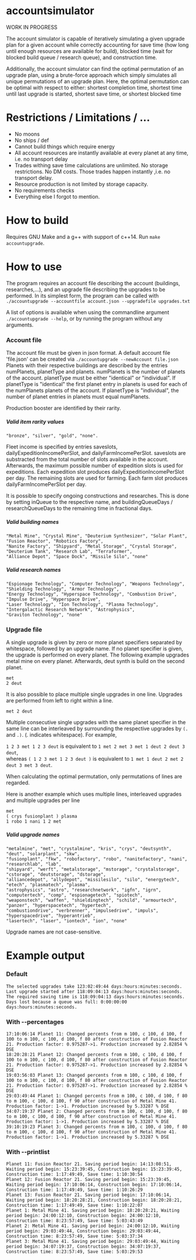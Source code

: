 # accountsimulator
WORK IN PROGRESS

The account simulator is capable of iteratively simulating a given upgrade plan for a given account while correctly accounting for save time (how long until enough resources are available for build),
blocked time (wait for blocked build queue / research queue), and construction time. 

Additionally, the account simulator can find the optimal permutation of an upgrade plan, using a brute-force approach which simply simulates all unique permutations of an upgrade plan.
Here, the optimal permutation can be optimal with respect to either:
    shortest completion time,
    shortest time until last upgrade is started,
    shortest save time, or
    shortest blocked time


# Restrictions / Limitations / ...
  - No moons
  - No ships / def
  - Cannot build things which require energy
  - All account resources are instantly available at every planet at any time, i.e. no transport delay
  - Trades withing save time calculations are unlimited. No storage restrictions. No DM costs. Those trades happen instantly ,i.e. no transport delay.
  - Resource production is not limited by storage capacity.
  - No requirements checks
  - Everything else I forgot to mention.

# How to build
Requires GNU Make and a g++ with support of c++14.
Run `make accountupgrade`.

# How to use
The program requires an account file describing the account (buildings, researches,...), and an upgrade file describing the upgrades to be performed.
In its simplest form, the program can be called with `./accountupgrade --accountfile account.json --upgradefile upgrades.txt`

A list of options is available when using the commandline argument `./accountupgrade --help`, or by running the program without any arguments.

### Account file
The account file must be given in json format. A default account file 'file.json' can be created via `./accountupgrade --newAccount file.json`
Planets with their respective buildings are described by the entries numPlanets, planetType and planets. 
numPlanets is the number of planets of the account.
planetType must be either "identical" or "individual".
If planetType is "identical" the first planet entry in planets is used for each of the numPlanets planets of the account.
If planetType is "individual", the number of planet entries in planets must equal numPlanets.

Production booster are identified by their rarity. 

##### Valid item rarity values 
```
"bronze", "silver", "gold", "none".
```

Fleet income is specified by entries saveslots, dailyExpeditionIncomePerSlot, and dailyFarmIncomePerSlot.
saveslots are substracted from the total number of slots available in the account. Afterwards, the maximum possible number of expedition slots is used for expeditions.
Each expedition slot produces dailyExpeditionIncomePerSlot per day. The remaining slots are used for farming. Each farm slot produces dailyFarmIncomePerSlot per day.

It is possible to specify ongoing constructions and researches. This is done by setting inQueue to the respective name, and buildingQueueDays / researchQueueDays to the remaining time in fractional days.
##### Valid building names 
```
"Metal Mine", "Crystal Mine", "Deuterium Synthesizer", "Solar Plant", "Fusion Reactor", "Robotics Factory",
"Nanite Factory", "Shipyard", "Metal Storage", "Crystal Storage", "Deuterium Tank", "Research Lab", "Terraformer",
"Alliance Depot", "Space Dock", "Missile Silo", "none"
```

##### Valid research names
```
"Espionage Technology", "Computer Technology", "Weapons Technology", "Shielding Technology", "Armor Technology",
"Energy Technology", "Hyperspace Technology", "Combustion Drive", "Impulse Drive", "Hyperspace Drive",
"Laser Technology", "Ion Technology", "Plasma Technology", "Intergalactic Research Network", "Astrophysics",
"Graviton Technology", "none"
```

### Upgrade file
A single upgrade is given by zero or more planet specifiers separated by whitespace, followed by an upgrade name.
If no planet specifier is given, the upgrade is performed on every planet. The following example upgrades metal mine on every planet. Afterwards, deut synth is build on the second planet.
```
met
2 deut
```

It is also possible to place multiple single upgrades in one line. Upgrades are performed from left to right within a line.
```
met 2 deut
```

Multiple consecutive single upgrades with the same planet specifier in the same line can be interleaved by surrounding the respective upgrades by `(.` and `.)`. (. indicates whitespace).
For example, 

`1 2 3 met 1 2 3 deut` is equivalent to `1 met 2 met 3 met 1 deut 2 deut 3 deut`,  
whereas
`( 1 2 3 met 1 2 3 deut )` is equivalent to `1 met 1 deut 2 met 2 deut 3 met 3 deut`.

When calculating the optimal permutation, only permutations of lines are regarded.

Here is another example which uses multiple lines, interleaved upgrades and multiple upgrades per line

```
met
( crys fusionplant ) plasma
1 robo 1 nani 1 2 met
```


##### Valid upgrade names
```
"metalmine", "met", "crystalmine", "kris", "crys", "deutsynth", "deut", "solarplant", "skw", 
"fusionplant", "fkw", "robofactory", "robo", "nanitefactory", "nani", "researchlab", "lab", 
"shipyard", "werft", "metalstorage", "mstorage", "crystalstorage", "cstorage", "deutstorage", "dstorage", 
"alliancedepot", "allydepot", "missilesilo", "silo", "energytech", "etech", "plasmatech", "plasma", 
"astrophysics", "astro", "researchnetwork", "igfn", "igrn", "computertech", "comp", "espionagetech", "spiotech", 
"weaponstech", "waffen", "shieldingtech", "schild", "armourtech", "panzer", "hyperspacetech", "hypertech", 
"combustiondrive", "verbrenner", "impulsedrive", "impuls", "hyperspacedrive", "hyperantrieb", 
"lasertech", "laser", "iontech", "ion", "none"
```
Upgrade names are not case-sensitive.


# Example output
### Default
```
The selected upgrades take 123:02:49:44 days:hours:minutes:seconds.
Last upgrade started after 118:09:04:13 days:hours:minutes:seconds.
The required saving time is 118:09:04:13 days:hours:minutes:seconds.
Days lost because a queue was full: 0:00:00:00 days:hours:minutes:seconds.
```

### With --percentages

```
17:10:06:14 Planet 11: Changed percents from m 100, c 100, d 100, f 100 to m 100, c 100, d 100, f 80 after construction of Fusion Reactor 21. Production factor: 0.975287->1. Production increased by 2.82854 % DSE
18:20:28:21 Planet 12: Changed percents from m 100, c 100, d 100, f 100 to m 100, c 100, d 100, f 80 after construction of Fusion Reactor 21. Production factor: 0.975287->1. Production increased by 2.82854 % DSE
19:03:56:03 Planet 13: Changed percents from m 100, c 100, d 100, f 100 to m 100, c 100, d 100, f 80 after construction of Fusion Reactor 21. Production factor: 0.975287->1. Production increased by 2.82854 % DSE
29:03:49:44 Planet 1: Changed percents from m 100, c 100, d 100, f 80 to m 100, c 100, d 100, f 90 after construction of Metal Mine 41. Production factor: 1->1. Production increased by 5.33287 % DSE
34:07:19:37 Planet 2: Changed percents from m 100, c 100, d 100, f 80 to m 100, c 100, d 100, f 90 after construction of Metal Mine 41. Production factor: 1->1. Production increased by 5.33287 % DSE
39:10:19:23 Planet 3: Changed percents from m 100, c 100, d 100, f 80 to m 100, c 100, d 100, f 90 after construction of Metal Mine 41. Production factor: 1->1. Production increased by 5.33287 % DSE
```

### With --printlist
```
Planet 11: Fusion Reactor 21. Saving period begin: 14:13:08:51, Waiting period begin: 15:23:39:45, Construction begin: 15:23:39:45, Construction time: 1:17:49:49, Save time: 1:10:30:54
Planet 12: Fusion Reactor 21. Saving period begin: 15:23:39:45, Waiting period begin: 17:10:06:14, Construction begin: 17:10:06:14, Construction time: 1:17:49:49, Save time: 1:10:26:29
Planet 13: Fusion Reactor 21. Saving period begin: 17:10:06:14, Waiting period begin: 18:20:28:21, Construction begin: 18:20:28:21, Construction time: 1:17:49:49, Save time: 1:10:22:07
Planet 1: Metal Mine 41. Saving period begin: 18:20:28:21, Waiting period begin: 24:00:12:10, Construction begin: 24:00:12:10, Construction time: 8:23:57:49, Save time: 5:03:43:49
Planet 2: Metal Mine 41. Saving period begin: 24:00:12:10, Waiting period begin: 29:03:49:44, Construction begin: 29:03:49:44, Construction time: 8:23:57:49, Save time: 5:03:37:34
Planet 3: Metal Mine 41. Saving period begin: 29:03:49:44, Waiting period begin: 34:07:19:37, Construction begin: 34:07:19:37, Construction time: 8:23:57:49, Save time: 5:03:29:53
```

